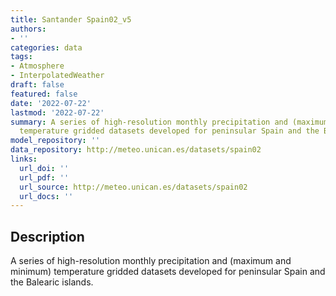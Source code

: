 ```yaml
---
title: Santander Spain02_v5
authors:
- ''
categories: data
tags:
- Atmosphere
- InterpolatedWeather
draft: false
featured: false
date: '2022-07-22'
lastmod: '2022-07-22'
summary: A series of high-resolution monthly precipitation and (maximum and minimum)
  temperature gridded datasets developed for peninsular Spain and the Balearic islands.
model_repository: ''
data_repository: http://meteo.unican.es/datasets/spain02
links:
  url_doi: ''
  url_pdf: ''
  url_source: http://meteo.unican.es/datasets/spain02
  url_docs: ''
---
```


## Description

A series of high-resolution monthly precipitation and (maximum and minimum) temperature gridded datasets developed for peninsular Spain and the Balearic islands.

